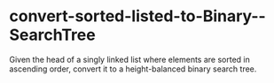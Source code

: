 # convert-sorted-listed-to-Binary--SearchTree

Given the head of a singly linked list where elements are sorted in ascending order, convert it to a 
height-balanced
 binary search tree.
